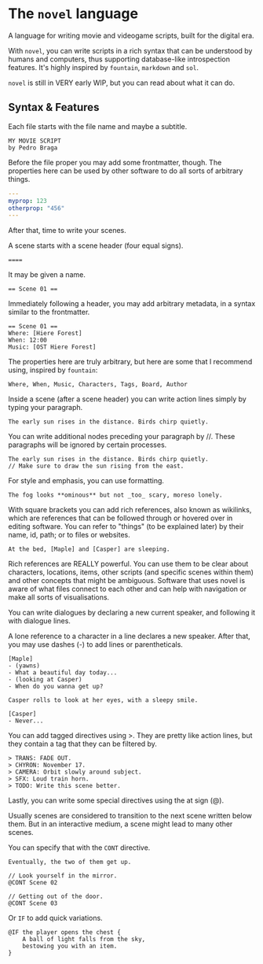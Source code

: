 # The `novel` language

A language for writing movie and videogame scripts,
built for the digital era.

With `novel`, you can write scripts in a rich syntax
that can be understood by humans and computers,
thus supporting database-like introspection features.
It's highly inspired by `fountain`, `markdown` and `sol`.

`novel` is still in VERY early WIP, but you can read about
what it can do.

## Syntax & Features

Each file starts with the file name and maybe a subtitle.

```novel
MY MOVIE SCRIPT
by Pedro Braga
```

Before the file proper you may add some frontmatter, though.
The properties here can be used by other software to do
all sorts of arbitrary things.

```yaml
---
myprop: 123
otherprop: "456"
---
```

After that, time to write your scenes.

A scene starts with a scene header (four equal signs).

```novel
====
```

It may be given a name.

```novel
== Scene 01 ==
```

Immediately following a header, you may add arbitrary metadata,
in a syntax similar to the frontmatter.

```novel
== Scene 01 ==
Where: [Hiere Forest]
When: 12:00
Music: [OST Hiere Forest]
```

The properties here are truly arbitrary, but here are some that
I recommend using, inspired by `fountain`:

```
Where, When, Music, Characters, Tags, Board, Author
```

Inside a scene (after a scene header) you can write action lines
simply by typing your paragraph.

```novel
The early sun rises in the distance. Birds chirp quietly.
```

You can write additional nodes preceding your paragraph by //.
These paragraphs will be ignored by certain processes.

```novel
The early sun rises in the distance. Birds chirp quietly.
// Make sure to draw the sun rising from the east.
```

For style and emphasis, you can use formatting.

```novel
The fog looks **ominous** but not _too_ scary, moreso lonely.
```

With square brackets you can add rich references, also known
as wikilinks, which are references that can be followed through
or hovered over in editing software. You can refer to "things"
(to be explained later) by their name, id, path;
or to files or websites.

```novel
At the bed, [Maple] and [Casper] are sleeping.
```

Rich references are REALLY powerful.
You can use them to be clear about characters, locations,
items, other scripts (and specific scenes within them)
and other concepts that might be ambiguous. Software
that uses novel is aware of what files connect to each other
and can help with navigation or make all sorts of visualisations.

You can write dialogues by declaring a new current speaker,
and following it with dialogue lines.

A lone reference to a character in a line declares a new speaker.
After that, you may use dashes (-) to add lines or parentheticals.

```novel
[Maple]
- (yawns)
- What a beautiful day today...
- (looking at Casper)
- When do you wanna get up?

Casper rolls to look at her eyes, with a sleepy smile.

[Casper]
- Never...
```

You can add tagged directives using >.
They are pretty like action lines,
but they contain a tag that they can be filtered by.

```novel
> TRANS: FADE OUT.
> CHYRON: November 17.
> CAMERA: Orbit slowly around subject.
> SFX: Loud train horn.
> TODO: Write this scene better.
```

Lastly, you can write some special directives using
the at sign (@).

Usually scenes are considered to transition to the next
scene written below them. But in an interactive medium,
a scene might lead to many other scenes.

You can specify that with the `CONT` directive.

```novel
Eventually, the two of them get up.

// Look yourself in the mirror.
@CONT Scene 02

// Getting out of the door.
@CONT Scene 03
```

Or `IF` to add quick variations.

```novel
@IF the player opens the chest {
    A ball of light falls from the sky,
    bestowing you with an item.
}
```